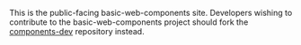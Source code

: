 This is the public-facing basic-web-components site. Developers wishing to
contribute to the basic-web-components project should fork the
[components-dev](https://github.com/basic-web-components/components-dev)
repository instead.
